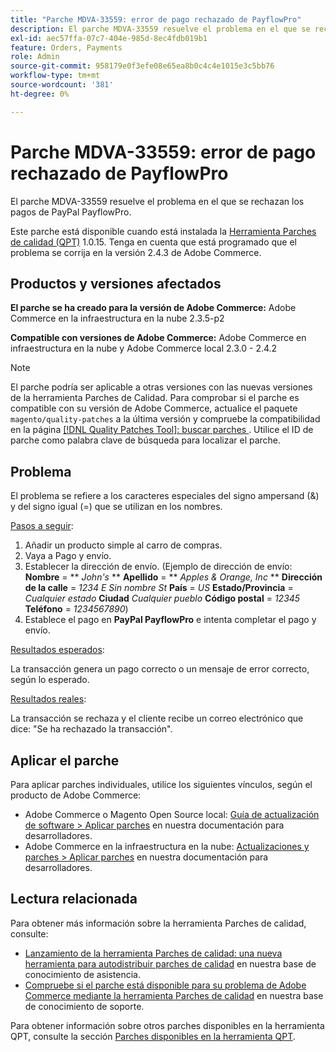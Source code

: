 ```yaml
---
title: "Parche MDVA-33559: error de pago rechazado de PayflowPro"
description: El parche MDVA-33559 resuelve el problema en el que se rechazan los pagos de PayPal PayflowPro.
exl-id: aec57ffa-07c7-404e-985d-8ec4fdb019b1
feature: Orders, Payments
role: Admin
source-git-commit: 958179e0f3efe08e65ea8b0c4c4e1015e3c5bb76
workflow-type: tm+mt
source-wordcount: '381'
ht-degree: 0%

---
```


# Parche MDVA-33559: error de pago rechazado de PayflowPro

El parche MDVA-33559 resuelve el problema en el que se rechazan los pagos de PayPal PayflowPro.

Este parche está disponible cuando está instalada la [Herramienta Parches de calidad (QPT)](https://devdocs.magento.com/guides/v2.4/comp-mgr/patching.html#mqp) 1.0.15. Tenga en cuenta que está programado que el problema se corrija en la versión 2.4.3 de Adobe Commerce.

## Productos y versiones afectados

**El parche se ha creado para la versión de Adobe Commerce:** Adobe Commerce en la infraestructura en la nube 2.3.5-p2

**Compatible con versiones de Adobe Commerce:** Adobe Commerce en infraestructura en la nube y Adobe Commerce local 2.3.0 - 2.4.2

>[!NOTE]
>
>El parche podría ser aplicable a otras versiones con las nuevas versiones de la herramienta Parches de Calidad. Para comprobar si el parche es compatible con su versión de Adobe Commerce, actualice el paquete `magento/quality-patches` a la última versión y compruebe la compatibilidad en la página [[!DNL Quality Patches Tool]: buscar parches ](https://devdocs.magento.com/quality-patches/tool.html#patch-grid). Utilice el ID de parche como palabra clave de búsqueda para localizar el parche.

## Problema

El problema se refiere a los caracteres especiales del signo ampersand (&amp;) y del signo igual (=) que se utilizan en los nombres.

<u>Pasos a seguir</u>:

1. Añadir un producto simple al carro de compras.
1. Vaya a Pago y envío.
1. Establecer la dirección de envío. (Ejemplo de dirección de envío: **Nombre** = ** *John&#39;s* ** **Apellido** = ** *Apples &amp; Orange, Inc* ** **Dirección de la calle** = *1234 E Sin nombre St* **País** = *US* **Estado/Provincia** = *Cualquier estado* **Ciudad** *Cualquier pueblo* **Código postal** = *12345* **Teléfono** = *1234567890*)
1. Establece el pago en **PayPal PayflowPro** e intenta completar el pago y envío.

<u>Resultados esperados</u>:

La transacción genera un pago correcto o un mensaje de error correcto, según lo esperado.

<u>Resultados reales</u>:

La transacción se rechaza y el cliente recibe un correo electrónico que dice: &quot;Se ha rechazado la transacción&quot;.

## Aplicar el parche

Para aplicar parches individuales, utilice los siguientes vínculos, según el producto de Adobe Commerce:

* Adobe Commerce o Magento Open Source local: [Guía de actualización de software > Aplicar parches](https://devdocs.magento.com/guides/v2.4/comp-mgr/patching/mqp.html) en nuestra documentación para desarrolladores.
* Adobe Commerce en la infraestructura en la nube: [Actualizaciones y parches > Aplicar parches](https://devdocs.magento.com/cloud/project/project-patch.html) en nuestra documentación para desarrolladores.

## Lectura relacionada

Para obtener más información sobre la herramienta Parches de calidad, consulte:

* [Lanzamiento de la herramienta Parches de calidad: una nueva herramienta para autodistribuir parches de calidad](/help/announcements/adobe-commerce-announcements/magento-quality-patches-released-new-tool-to-self-serve-quality-patches.md) en nuestra base de conocimiento de asistencia.
* [Compruebe si el parche está disponible para su problema de Adobe Commerce mediante la herramienta Parches de calidad](/help/support-tools/patches-available-in-qpt-tool/check-patch-for-magento-issue-with-magento-quality-patches.md) en nuestra base de conocimiento de soporte.

Para obtener información sobre otros parches disponibles en la herramienta QPT, consulte la sección [Parches disponibles en la herramienta QPT](https://support.magento.com/hc/en-us/sections/360010506631-Patches-available-in-QPT-tool-).
